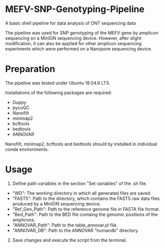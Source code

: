 # MEFV-SNP-Genotyping-Pipeline
A basic shell pipeline for data analysis of ONT sequencing data 

The pipeline was used for SNP genotyping of the MEFV gene by amplicon sequencing on a MinION sequencing device. However, after slight modification, it can also be applied for other amplicon sequencing experiments which were performed on a Nanopore sequencing device. 

# Preparation
The pipeline was tested under Ubuntu 18.04.6 LTS.

Installations of the following packages are required:

- Guppy
- pycoQC
- Nanofilt
- minimap2
- bcftools
- bedtools
- ANNOVAR

Nanofilt, minimap2, bcftools and bedtools should by installed in individual conda environments.


# Usage
1. Define path variables in the section "Set variables" of the .sh file.
  - "WD": The working directory in which all generated files are saved.
  - "FAST5": Path to the directory, which contains the FAST5 raw data files produced by a MinION sequencing device.
  - "Ref_Gen_Path": Path to the reference genome file in FASTA file format.
  - "Bed_Path": Path to the BED file containg the genomic positions of the amplicons.
  - "ANNOVAR_Path": Path to the table_annovar.pl file.
  - "ANNOVAR_DB": Path to the ANNOVAR "humandb" directory. 

2. Save changes and execute the script from the terminal.
